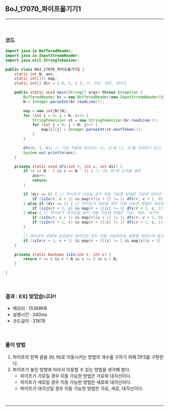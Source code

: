 ## BoJ_17070_파이프옮기기1

---

<br />

### 코드

```java
import java.io.BufferedReader;
import java.io.InputStreamReader;
import java.util.StringTokenizer;

public class BOJ_17070_파이프옮기기1 {
	static int N, ans;
	static int[][] map;
	static int[] dir = { 0, 1, 2 }; // 가로, 세로, 대각선

	public static void main(String[] args) throws Exception {
		BufferedReader br = new BufferedReader(new InputStreamReader(System.in));
		N = Integer.parseInt(br.readLine());

		map = new int[N][N];
		for (int i = 0; i < N; i++) {
			StringTokenizer st = new StringTokenizer(br.readLine());
			for (int j = 0; j < N; j++) {
				map[i][j] = Integer.parseInt(st.nextToken());
			}
		}

		dfs(0, 1, 0); // 가장 처음에 파이프는 (1, 1)와 (1, 2)를 차지하고 있고, 방향은 가로이다.
		System.out.println(ans);
	}

	private static void dfs(int r, int c, int dir) {
		if (r == N - 1 && c == N - 1) { // (N, N)에 도착할 경우
			ans++;
			return;
		}

		if (dir == 0) { // 파이프가 가로일 경우 이동 가능한 방법은 가로와 대각선
			if (isIn(r, c + 1) && map[r][c + 1] != 1) dfs(r, c + 1, 0); // 범위를 벗어나지 않고 벽을 만나지 않는 경우 가로로 이동
		} else if (dir == 1) { // 파이프가 세로일 경우 이동 가능한 방법은 세로와 대각선
			if (isIn(r + 1, c) && map[r + 1][c] != 1) dfs(r + 1, c, 1); // 범위를 벗어나지 않고 벽을 만나지 않는 경우 세로로 이동
		} else { // 파이프가 대각선일 경우 이동 가능한 방법은 가로, 세로, 대각선
			if (isIn(r, c + 1) && map[r][c + 1] != 1) dfs(r, c + 1, 0); // 범위를 벗어나지 않고 벽을 만나지 않는 경우 가로로 이동
			if (isIn(r + 1, c) && map[r + 1][c] != 1) dfs(r + 1, c, 1); // 범위를 벗어나지 않고 벽을 만나지 않는 경우 세로로 이동
		}

		// 파이프의 방향에 상관없이 대각선은 모두 이동 가능하므로 범위를 벗어나지 않고 벽을 만나지 않는 경우 대각선으로 이동
		if (isIn(r + 1, c + 1) && map[r + 1][c] != 1 && map[r][c + 1] != 1 && map[r + 1][c + 1] != 1) dfs(r + 1, c + 1, 2); // 대각선으로 이동
	}

	private static boolean isIn(int r, int c) {
		return r >= 0 && r < N && c >= 0 && c < N;
	}

}
```

<br />


### 결과 : EX) 맞았습니다!!

- 메모리 : 15368KB
- 실행시간 : 240ms
- 코드길이 : 2187B

<br />

### 풀이 방법
1. 파이프의 한쪽 끝을 (N, N)로 이동시키는 방법의 개수를 구하기 위해 DFS를 구현한다.
2. 파이프가 놓인 방향에 따라서 이동할 수 있는 방법을 생각해 본다.
    - 파이프가 가로일 경우 이동 가능한 방법은 가로와 대각선이다.
    - 파이프가 세로일 경우 이동 가능한 방법은 세로와 대각선이다.
    - 파이프가 대각선일 경우 이동 가능한 방법은 가로, 세로, 대각선이다.

<br />

<!--추가 내용 있다면 더 적어주시면 됩니다-->

---
